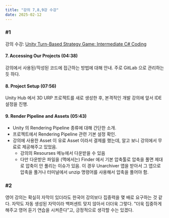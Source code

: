 ```yaml
---
title: "강의 7,8,9강 수강"
date: 2025-02-12
---
```


### \#1

강의 수강: [Unity Turn-Based Strategy Game: Intermediate C# Coding](https://www.udemy.com/course/unity-turn-based-strategy/)

#### 7. Accessing Our Projects (04:38)

강의에서 사용된/작성된 코드에 접근하는 방법에 대해 안내. 주로 GitLab 으로 관리하는 듯 하다.

#### 8. Project Setup (07:56)

Unity Hub 에서 3D URP 프로젝트를 새로 생성한 후, 본격적인 개발 강의에 앞서 IDE 설정을 진행.

#### 9. Render Pipeline and Assets (05:43)

- Unity 의 Rendering Pipeline 종류에 대해 간단한 소개.
- 프로젝트에서 Rendering Pipeline 관련 기본 설정 확인.
- 강의에 사용한 Asset 이 유료 Asset 이라서 결제를 했는데, 알고 보니 강의에서 무료로 제공해주고 있었음.
  - 강의의 Resourses 메뉴에서 다운받을 수 있음
  - 다만 다운받은 파일을 (맥에서는) Finder 에서 기본 압축툴로 압축을 풀면 제대로 압축이 안 풀리는 이슈가 있음. 이 경우 Unarchiver 앱을 받아서 그 앱으로 압축을 풀거나 터미널에서 unzip 명령어를 사용해서 압축을 풀어야 함.

### \#2

영어 강의는 확실히 자막이 있더라도 한국어 강의보다 집중력을 몇 배로 요구하는 것 같다. 자막도 자동 생성된 자막이라 백퍼센트 맞지 않아서 더더욱 그렇다. "더욱 집중하게 해주고 영어 듣기 연습을 시켜준다"고, 긍정적으로 생각할 수는 있겠다.